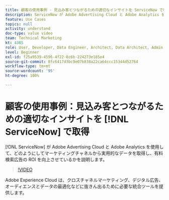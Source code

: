 ```yaml
---
title: 顧客の使用事例 - 見込み客とつながるための適切なインサイトを ServiceNow で取得
description: ServiceNow が Adobe Advertising Cloud と Adobe Analytics を使用して、アクションにつながるデータをどのようにしてマーケティングチャネルから取得し、有料検索広告の ROI を向上させているかを説明します。
feature: Use Cases
topics: null
activity: understand
doc-type: value video
team: Technical Marketing
kt: 4385
role: User, Developer, Data Engineer, Architect, Data Architect, Admin, Leader
level: Beginner
exl-id: f25a9539-4596-4f22-8c6b-224273e185e4
source-git-commit: 8fc641743bc9e07b838a22ca64ccc15344d52764
workflow-type: tm+mt
source-wordcount: '95'
ht-degree: 100%

---
```


# 顧客の使用事例：見込み客とつながるための適切なインサイトを [!DNL ServiceNow] で取得

[!DNL ServiceNow] が Adobe Advertising Cloud と Adobe Analytics を使用して、どのようにしてマーケティングチャネルから実用的なデータを取得し、有料検索広告の ROI を向上させているかを説明します。

>[!VIDEO](https://video.tv.adobe.com/v/31504/?quality=12&learn=on)

Adobe Experience Cloud は、クロスチャネルマーケティング、デジタル広告、オーディエンスとデータの最適化などに抜きん出るために必要な統合ツールを提供します。
